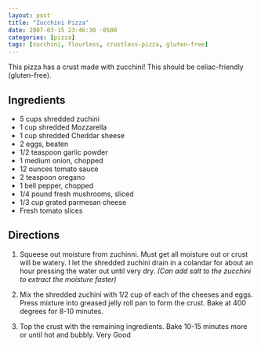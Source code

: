 ```yaml
---
layout: post
title: "Zucchini Pizza"
date: 2007-03-15 23:46:30 -0500
categories: [pizza]
tags: [zucchini, flourless, crustless-pizza, gluten-free]
---
```

This pizza has a crust made with zucchini! This should be celiac-friendly (gluten-free).


## Ingredients

* 5 cups shredded zuchini
* 1 cup shredded Mozzarella
* 1 cup shredded Cheddar sheese
* 2 eggs, beaten
* 1/2 teaspoon garlic powder
* 1 medium onion, chopped
* 12 ounces tomato sauce
* 2 teaspoon oregano
* 1 bell pepper, chopped
* 1/4 pound fresh mushrooms, sliced
* 1/3 cup grated parmesan cheese
* Fresh tomato slices 


## Directions

1.  Squeese out moisture from zuchinni. Must get all moisture out or crust will be watery. I let the shredded zuchini drain in a colandar for about an hour pressing the water out until very dry. *(Can add salt to the zucchini to extract the moisture faster)*

1.  Mix the shredded zuchini with 1/2 cup of each of the cheeses and eggs. Press mixture into greased jelly roll pan to form the crust. Bake at 400 degrees for 8-10 minutes.

1.  Top the crust with the remaining ingredients. Bake 10-15 minutes more or until hot and bubbly. Very Good
